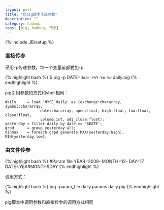 ```yaml
---
layout: post
title: "向pig脚本传递参数"
description: ""
category: hadoop
tags: [pig, hadoop, 传参]
---
```

{% include JB/setup %}

### 直接传参

采用-p传递参数，每一个变量前都要加-p:

{% highlight bash %}
$ pig -p DATE=`date +%Y-%m-%d` daily.pig
{% endhighlight %}

<!-- more -->
pig引用参数的方式和shell相同：

	daily     = load 'NYSE_daily' as (exchange:chararray, symbol:chararray,
					date:chararray, open:float, high:float, low:float, close:float,
					volume:int, adj_close:float);
	yesterday = filter daily by date == '$DATE';
	grpd      = group yesterday all;
	minmax    = foreach grpd generate MAX(yesterday.high), MIN(yesterday.low);

### 由文件传参


{% highlight bash %}
#Param file
YEAR=2009-
MONTH=12-
DAY=17
DATE=$YEAR$MONTH$DAY
{% endhighlight %}

调用方式：

{% highlight bash %}
pig -param_file daily.params daily.pig
{% endhighlight %}

pig脚本中调用参数和直接传参的调用方式相同
